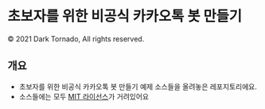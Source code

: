 # 초보자를 위한 비공식 카카오톡 봇 만들기
© 2021 Dark Tornado, All rights reserved.

## 개요
* 초보자를 위한 비공식 카카오톡 봇 만들기 예제 소스들을 올려놓은 레포지토리에요.
* 소스들에는 모두 [MIT 라이선스](LICENSE)가 거려있어요
